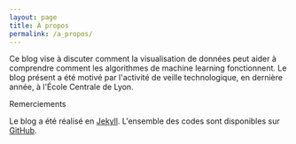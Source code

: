 ```yaml
---
layout: page
title: À propos
permalink: /a_propos/
---
```


Ce blog vise à discuter comment la visualisation de données peut aider à comprendre comment les algorithmes de machine learning fonctionnent. Le blog présent a été motivé par l'activité de veille technologique, en dernière année, à l'École Centrale de Lyon.

Remerciements

Le blog a été réalisé en [Jekyll](https://jekyllrb.com/). L'ensemble des codes sont disponibles sur [GitHub](https://github.com/guillaume-lesaine/blog-visualization_machine_learning).
